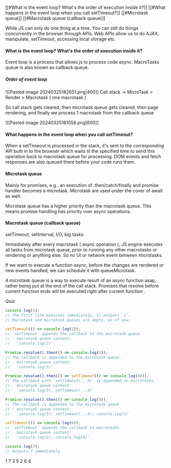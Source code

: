 [[#What is the event loop? What's the order of execution inside it?]]
[[#What happens in the event loop when you call setTimeout?]]
[[#Microtask queue]]
[[#Macrotask queue (callback queue)]]

While JS can only do one thing at a time. You can still do things concurrently in the browser through APIs. Web APIs allow us to do AJAX, manipulate, setTimeout, accessing local storage etc.


#### What is the event loop? What's the order of execution inside it?
Event loop is a process that allows js to process code async.
MacroTasks queue is also known as callback queue.

##### Order of event loop
![[Pasted image 20240325182651.png|400]]
Call stack -> MicroTask > Render > Macrotask ( one macrotask )

So call stack gets cleared, then microtask queue gets cleared, then page rendering, and finally we process 1 macrotask from the callback queue

![[Pasted image 20240325181058.png|600]]

#### What happens in the event loop when you call setTimeout?
When a setTimeout is processed in the stack, it's sent to the corresponding API built in to the browser which waits til the specified time to send this operation back to macrotask queue for processing. DOM events and fetch responses are also queued there before your code runs them.


#### Microtask queue
Mainly for promises, e.g.. an execution of .then/catch/finally and promise handler becomes a microtask. Microtask are used under the cover of await as well.

Microtask queue has a higher priority than the macrotask queue. This means promise handling has priority over async operations.

#### Macrotask queue (callback queue)
setTimeout, setInterval, I/O, big tasks

Immediately after every macrotask ( async operation ), JS engine executes all tasks from microtask queue, prior to running any other macrotasks or rendering or anything else. So no UI or network event between microtasks.

If we want to execute a function async, before the changes are rendered or new events handled, we can schedule it with queueMicrotask.

A microtask queue is a way to execute result of an async function asap, rather being put at the end of the call stack. Promises that resolve before current function ends will be executed right after current function .



Quiz
```ts
console.log(1);
// The first line executes immediately, it outputs `1`.
// Macrotask and microtask queues are empty, as of now.

setTimeout(() => console.log(2));
// `setTimeout` appends the callback to the macrotask queue.
// - macrotask queue content:
//   `console.log(2)`

Promise.resolve().then(() => console.log(3));
// The callback is appended to the microtask queue.
// - microtask queue content:
//   `console.log(3)`

Promise.resolve().then(() => setTimeout(() => console.log(4)));
// The callback with `setTimeout(...4)` is appended to microtasks
// - microtask queue content:
//   `console.log(3); setTimeout(...4)`

Promise.resolve().then(() => console.log(5));
// The callback is appended to the microtask queue
// - microtask queue content:
//   `console.log(3); setTimeout(...4); console.log(5)`

setTimeout(() => console.log(6));
// `setTimeout` appends the callback to macrotasks
// - macrotask queue content:
//   `console.log(2); console.log(6)`

console.log(7);
// Outputs 7 immediately.
```




1 7 3 5 2 6 4